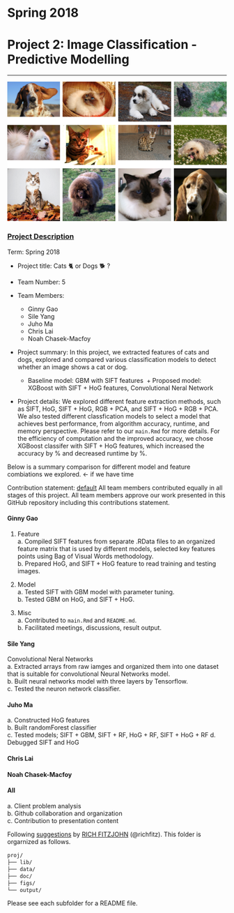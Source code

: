 # Spring 2018


# Project 2: Image Classification - Predictive Modelling

----

![image](figs/dog_cat.png)

### [Project Description](doc/)

Term: Spring 2018

+ Project title: Cats :cat2: or Dogs :dog2: ?
+ Team Number: 5
+ Team Members:
  + Ginny Gao
  + Sile Yang
  + Juho Ma
  + Chris Lai
  + Noah Chasek-Macfoy
                
+ Project summary: In this project, we extracted features of cats and dogs, explored and compared various classification models to detect whether an image shows a cat or dog.

  + Baseline model: GBM with SIFT features
  + Proposed model: XGBoost with SIFT + HoG features, Convolutional Neral Network 

+ Project details: We explored different feature extraction methods, such as SIFT, HoG, SIFT + HoG, RGB + PCA, and SIFT + HoG + RGB + PCA. We also tested different classfication models to select a model that achieves best performance, from algorithm accuracy, runtime, and memory perspective. Please refer to our `main.Rmd` for more details. For the efficiency of computation and the improved accuracy, we chose XGBoost classifer with SIFT + HoG features, which increased the accuracy by % and decreased runtime by %.

Below is a summary comparison for different model and feature combiations we explored. <- if we have time

Contribution statement: [default](doc/a_note_on_contributions.md) All team members contributed equally in all stages of this project. All team members approve our work presented in this GitHub repository including this contributions statement.

#### Ginny Gao
1. Feature    
a. Compiled SIFT features from separate .RData files to an organized feature matrix that is used by different models, selected key features points using Bag of Visual Words methodology.  
b. Prepared HoG, and SIFT + HoG feature to read training and testing images.

2. Model  
a. Tested SIFT with GBM model with parameter tuning.  
b. Tested GBM on HoG, and SIFT + HoG.

3. Misc  
a. Contributed to `main.Rmd` and `README.md`.  
b. Facilitated meetings, discussions, result output.

#### Sile Yang
Convolutional Neral Networks  
a. Extracted arrays from raw iamges and organized them into one dataset that is suitable for convolutional Neural Networks model.    
b. Built neural networks model with three layers by Tensorflow.  
c. Tested the neuron network classifier.

#### Juho Ma
a. Constructed HoG features  
b. Built randomForest classifier  
c. Tested models; SIFT + GBM, SIFT + RF, HoG + RF, SIFT + HoG + RF
d. Debugged SIFT and HoG

#### Chris Lai

#### Noah Chasek-Macfoy

#### All
a. Client problem analysis  
b. Github collaboration and organization  
c. Contribution to presentation content

Following [suggestions](http://nicercode.github.io/blog/2013-04-05-projects/) by [RICH FITZJOHN](http://nicercode.github.io/about/#Team) (@richfitz). This folder is orgarnized as follows.

```
proj/
├── lib/
├── data/
├── doc/
├── figs/
└── output/
```

Please see each subfolder for a README file.
